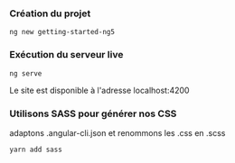 ### Création du projet

`ng new getting-started-ng5`

### Exécution du serveur live

`ng serve`

Le site est disponible à l'adresse localhost:4200

### Utilisons SASS pour générer nos CSS

adaptons .angular-cli.json et renommons les .css en .scss

`yarn add sass`